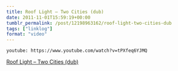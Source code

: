 ```yaml
---
title: Roof Light – Two Cities (dub)
date: 2011-11-01T15:59:19+00:00
tumblr_permalink: /post/12198963162/roof-light-two-cities-dub
tags: ["linklog"]
format: "video"
---
```


`youtube: https://www.youtube.com/watch?v=tPXfeq6YJMQ`

[Roof Light &#8211; Two Cities (dub)][1]

[1]: http://www.youtube.com/watch?v=tPXfeq6YJMQ
